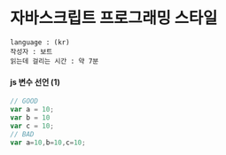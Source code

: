 # 자바스크립트 프로그래밍 스타일

```
language : (kr)
작성자 : 보트
읽는데 걸리는 시간 : 약 7분
```

#### js 변수 선언 (1)
``` js
// GOOD
var a = 10;
var b = 10
var c = 10;
// BAD
var a=10,b=10,c=10;
```
<br>

